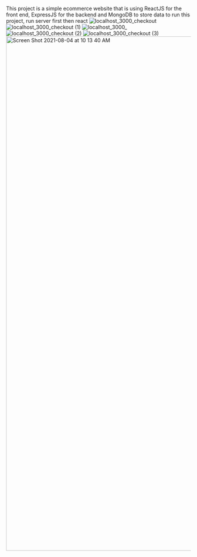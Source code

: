 This project is a simple ecommerce website that is using ReactJS for the front end, ExpressJS for the backend and MongoDB to store data
to run this project, run server first then react 
![localhost_3000_checkout](https://user-images.githubusercontent.com/13059369/128052810-45d2ab7e-fbbe-4aa6-a936-a0eacc42965a.png)
![localhost_3000_checkout (1)](https://user-images.githubusercontent.com/13059369/128052798-59041b9e-b0e6-4e73-8040-3237a4d0d0e7.png)
![localhost_3000_](https://user-images.githubusercontent.com/13059369/128077510-69a5b9c8-3a5e-431d-a613-f71033e1c471.png)
![localhost_3000_checkout (2)](https://user-images.githubusercontent.com/13059369/128052807-2ba8bbab-160f-47d2-9100-10164ad23d23.png)
![localhost_3000_checkout (3)](https://user-images.githubusercontent.com/13059369/128052808-6587a8cc-5738-4509-8453-2ee3c6dd4ccb.png)
<img width="1405" alt="Screen Shot 2021-08-04 at 10 13 40 AM" src="https://user-images.githubusercontent.com/13059369/128209367-00ce89c9-22ac-466e-8df3-c5ef613b7891.png">
